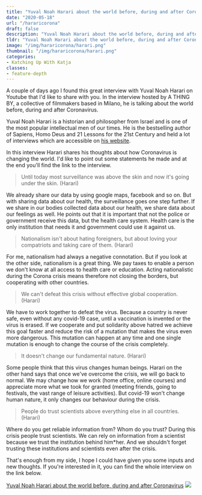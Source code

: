 ```yaml
---
title: "Yuval Noah Harari about the world before, during and after Coronavirus"
date: "2020-05-18"
url: "/hararicorona"
draft: false
description: "Yuval Noah Harari about the world before, during and after Coronavirus"
tldr: "Yuval Noah Harari about the world before, during and after Coronavirus"
image: "/img/hararicorona/harari.png"
thumbnail: "/img/hararicorona/harari.png"
categories:
- Katching Up With Katja
classes: 
- feature-depth
---
```

A couple of days ago I found this great interview with Yuval Noah Harari on Youtube that I'd like to share with you. In the interview hosted by A THING BY, a collective of filmmakers based in Milano, he is talking about the world before, during and after Coronavirus.
 
<!--more-->
 
Yuval Noah Harari is a historian and philosopher from Israel and is one of the most popular intellectual men of our times. He is the bestselling author of Sapiens, Homo Deus and 21 Lessons for the 21st Century and held a lot of interviews which are accessible on [his website](https://www.ynharari.com).
 
In this interview Harari shares his thoughts about how Coronavirus is changing the world. I'd like to point out some statements he made and at the end you'll find the link to the interview.
 
> Until today most surveillance was above the skin and now it's going under the skin. (Harari)
 
We already share our data by using google maps, facebook and so on. But with sharing data about our health, the surveillance goes one step further. If we share in our bodies collected data about our health, we share data about our feelings as well. He points out that it is important that not the police or government receive this data, but the health care system. Health care is the only institution that needs it and government could use it against us.
 
> Nationalism isn't about hating foreigners, but about loving your compatriots and taking care of them. (Harari)
 
For me, nationalism had always a negative connotation. But if you look at the other side, nationalism is a great thing. We pay taxes to enable a person we don't know at all access to health care or education. Acting nationalistic during the Corona crisis means therefore not closing the borders, but cooperating with other countries.
 
> We can't defeat this crisis without effective global cooperation. (Harari)
 
We have to work together to defeat the virus. Because a country is never safe, even without any covid-19 case, until a vaccination is invented or the virus is erased. If we cooperate and put solidarity above hatred we achieve this goal faster and reduce the risk of a mutation that makes the virus even more dangerous. This mutation can happen at any time and one single mutation is enough to change the course of the crisis completely.
 
> It doesn't change our fundamental nature. (Harari)
 
Some people think that this virus changes human beings. Harari on the other hand says that once we've overcome the crisis, we will go back to normal. We may change how we work (home office, online courses) and appreciate more what we took for granted (meeting friends, going to festivals, the vast range of leisure activities). But covid-19 won't change human nature, it only changes our behaviour during the crisis.
 
> People do trust scientists above everything else in all countries. (Harari)
 
Where do you get reliable information from? Whom do you trust? During this crisis people trust scientists. We can rely on information from a scientist because we trust the institution behind him*her. And we shouldn't forget trusting these institutions and scientists even after the crisis.
 
That's enough from my side, I hope I could have given you some inputs and new thoughts. If you're interested in it, you can find the whole interview on the link below.
 
[Yuval Noah Harari about the world before, during and after Coronavirus](https://www.youtube.com/watch?v=RS8TxC3mJzk)
![](/img/hararicorona/interview.png)



